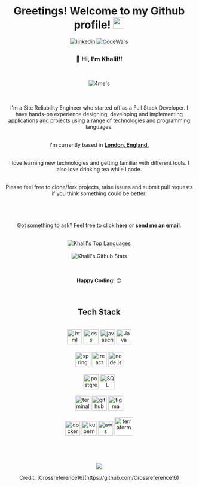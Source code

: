 <div align="center">
<h1> Greetings! Welcome to my Github profile! <img src="https://github.com/abdoachhoubi/abdoachhoubi/blob/main/gifs/Hi.gif" width="30"></h1>
<a href="https://www.linkedin.com/in/khalil-h-bb487125a/" target="_blank">
<img src=https://img.shields.io/badge/linkedin-%2300acee.svg?color=405DE6&style=for-the-badge&logo=linkedin&logoColor=white alt=linkedin style="margin-bottom: 5px;" />
</a>
<a href="https://www.codewars.com/users/khalil.hersi" target="_blank" alt="My Codewars "> 
 <img src=https://img.shields.io/badge/codewars-%2300acee.svg?color=8B0000&style=for-the-badge&logo=red alt=CodeWars style="margin-bottom: 5px;" />
 </a>
<br />


 <h3><b>👋 Hi, I’m Khalil!!</b></h3> <br />
 
 ![4me's](https://user-images.githubusercontent.com/97889980/217129619-52a49b0e-c864-4791-9520-de3289ba7fa9.gif)

<br><br/>
I'm a Site Reliability Engineer who started off as a Full Stack Developer. I have hands-on experience designing, developing and implementing applications and projects using a range of technologies and programming languages.
<br />
<br />
 
I'm currently based in **[London, England.](https://www.google.com/maps/place/London/@51.5285582,-0.2416799,11z/data=!3m1!4b1!4m5!3m4!1s0x47d8a00baf21de75:0x52963a5addd52a99!8m2!3d51.5072178!4d-0.1275862)**


<br />
I love learning new technologies and getting familiar with different tools. I also love drinking tea while I code.
<br />
<br />

Please feel free to clone/fork projects, raise issues and submit pull requests if you think something could be better.<br />
<br><br/>
 <br />
 <br />
Got something to ask? Feel free to click **[here](https://github.com/Crossreference16/Crossreference16/issues)** or <a href="mailto:khalil.hersi@outlook.com"><b>send me an email</b></a>.
<br />
<br />

 <a href="https://github-readme-stats.vercel.app/api/top-langs/?username=Crossreference16&layout=compact&theme=dark&bg_color=0A0A0A">
  <img src="https://github-readme-stats.vercel.app/api/top-langs/?username=Crossreference16&layout=compact&theme=dark&bg_color=0A0A0A" alt="Khalil's Top Languages">
</a>
<br />
<br />
<img align="center" src="https://github-readme-stats.vercel.app/api?username=Crossreference16&include_all_commits=true&count_public=true&show_icons=true&line_height=30&title_color=CDB4DB&icon_color=CDB4DB&text_color=D3D3D3&bg_color=0A0A0A" alt="Khalil's Github Stats">






<br />
<br />
<br />

**Happy Coding!** 😊
<br />
<br />
<br />
</div>

<div align="center">

## Tech Stack

<br />
<a margin="10" href="https://developer.mozilla.org/en-US/docs/Web/HTML" target="_blank"><img margin="10px" height="40" src="https://upload.wikimedia.org/wikipedia/commons/thumb/6/61/HTML5_logo_and_wordmark.svg/2048px-HTML5_logo_and_wordmark.svg.png" alt="html"></a>
<a margin="10" href="https://developer.mozilla.org/en-US/docs/Web/CSS" target="_blank"><img margin="10px" height="40" src="https://upload.wikimedia.org/wikipedia/commons/thumb/d/d5/CSS3_logo_and_wordmark.svg/1200px-CSS3_logo_and_wordmark.svg.png" alt="css"></a>
<a margin="10" href="https://developer.mozilla.org/en-US/docs/Web/JavaScript" target="_blank"><img margin="10px" height="40" src="https://upload.wikimedia.org/wikipedia/commons/thumb/9/99/Unofficial_JavaScript_logo_2.svg/2048px-Unofficial_JavaScript_logo_2.svg.png" alt="javascript"></a>
<a margin="10" href="https://mui.com](https://docs.oracle.com/en/java/" target="_blank"><img margin="10px" height="40" src="https://www.svgrepo.com/show/184143/java.svg" alt="Java"></a>


 
 
<br />
<br />
<a margin="10" href="[https://getbootstrap.com](https://docs.spring.io/spring-framework/docs/current/reference/html/)" target="_blank"><img margin="10px" height="40" src="https://upload.wikimedia.org/wikipedia/commons/thumb/4/44/Spring_Framework_Logo_2018.svg/2560px-Spring_Framework_Logo_2018.svg.png" alt="spring"></a>
<a margin="10" href="https://reactjs.org" target="_blank"><img margin="10px" height="40" src="https://upload.wikimedia.org/wikipedia/commons/thumb/a/a7/React-icon.svg/2300px-React-icon.svg.png" alt="react"></a>
<a margin="10" href="https://nextjs.org](https://nodejs.org/en/docs/" target="_blank"><img margin="10px" height="40" src="https://seeklogo.com/images/N/nodejs-logo-FBE122E377-seeklogo.com.png" alt="node js"></a>

<br />
<br />
<a margin="10" href="https://www.jetbrains.com/youtrack/](https://www.postgresql.org/docs/" target="_blank"><img margin="10px" height="40" src="https://upload.wikimedia.org/wikipedia/commons/thumb/2/29/Postgresql_elephant.svg/1985px-Postgresql_elephant.svg.png" alt="postgreSQL"></a>
<a margin="10" href="https://svelte.dev](https://www.iso.org/standard/63555.html" target="_blank"><img margin="10px" height="40" src="https://www.svgrepo.com/download/331760/sql-database-generic.svg" alt="SQL"></a>
<br />
 
<a margin="10" href="https://eriqande.github.io/eca-bioinf-handbook/essential-unixlinux-terminal-knowledge.html" target="_blank"><img margin="10px" height="40" src="https://upload.wikimedia.org/wikipedia/commons/thumb/6/6f/Octicons-terminal.svg/1200px-Octicons-terminal.svg.png" alt="terminal"></a>
<a margin="10" href="https://github.com/Crossreference16" target="_blank"><img margin="10px" height="40" src="https://upload.wikimedia.org/wikipedia/commons/9/91/Octicons-mark-github.svg" alt="github"></a>
<a margin="10" href="https://figma.com" target="_blank"><img margin="10px" height="40" src="https://upload.wikimedia.org/wikipedia/commons/3/33/Figma-logo.svg" alt="figma"></a>
<br />
 
<a margin="10" href="https://docs.docker.com" target="_blank"><img margin="10px" height="40" src="https://www.docker.com/wp-content/uploads/2022/03/vertical-logo-monochromatic.png" alt="docker"></a>
<a margin="10" href="https://kubernetes.io/docs/home" target="_blank"><img margin="10px" height="40" src="https://upload.wikimedia.org/wikipedia/commons/3/39/Kubernetes_logo_without_workmark.svg" alt="kubernetes"></a>
<a margin="10" href="https://docs.aws.amazon.com/" target="_blank"><img margin="10px" height="40" src="https://upload.wikimedia.org/wikipedia/commons/thumb/9/93/Amazon_Web_Services_Logo.svg/2560px-Amazon_Web_Services_Logo.svg.png" alt="aws"></a>
<a margin="10" href="https://developer.hashicorp.com/terraform/docs" target="_blank"><img margin="20px" height="50" src="https://www.svgrepo.com/show/376353/terraform.svg" alt="terraform"></a>
 
 
 
</div>


<div align="center">
<br />
</div>
<h1></h1>
 
 <p align="center">
  <img src="https://user-images.githubusercontent.com/97889980/217138348-582ee8ec-0817-4d63-9b23-7d796ad8bdd7.gif" />
</p>


<div align="center">
Credit: [Crossreference16](https://github.com/Crossreference16)
 
</div>


<!---
Crossreference16/Crossreference16 is a ✨ special ✨ repository because its `README.md` (this file) appears on your GitHub profile.
You can click the Preview link to take a look at your changes.
--->
